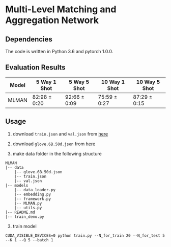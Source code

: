 # Multi-Level Matching and Aggregation Network


## Dependencies

The code is written in Python 3.6 and pytorch 1.0.0.


## Evaluation Results

Model | 5 Way 1 Shot | 5 Way 5 Shot | 10 Way 1 Shot | 10 Way 5 Shot
----- | ------------ | ------------ | ------------- | -------------
MLMAN | 82:98 ± 0:20 | 92:66 ± 0:09 | 75:59 ± 0:27  | 87:29 ± 0:15

## Usage

1. download `train.json` and `val.json` from [here](https://thunlp.github.io/fewrel.html)

2. download `glove.6B.50d.json` from [here](https://cloud.tsinghua.edu.cn/f/b14bf0d3c9e04ead9c0a/?dl=1)

3. make data folder in the following structure

```
MLMAN
|-- data
    |-- glove.6B.50d.json
    |-- train.json
    |-- val.json
|-- models
    |-- data_loader.py
    |-- embedding.py
    |-- framework.py
    |-- MLMAN.py
    |-- utils.py
|-- README.md
|-- train_demo.py
```

3. train model

```
CUDA_VISIBLE_DEVICES=0 python train.py --N_for_train 20 --N_for_test 5 --K 1 --Q 5 --batch 1
```
